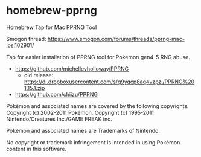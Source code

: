 # homebrew-pprng
Homebrew Tap for Mac PPRNG Tool

Smogon thread:
https://www.smogon.com/forums/threads/pprng-mac-ios.102901/

Tap for easier installation of PPRNG tool for Pokemon gen4-5 RNG abuse.
- https://github.com/michellevholloway/PPRNG
  - old release: https://dl.dropboxusercontent.com/s/g9yqcp8aq4vzpzl/PPRNG%201.15.1.zip
- https://github.com/chiizu/PPRNG


Pokémon and associated names are covered by the following copyrights.
Copyright (c) 2002-2011 Pokémon.
Copyright (c) 1995-2011 Nintendo/Creatures Inc./GAME FREAK inc.

Pokémon and associated names are Trademarks of Nintendo.

No copyright or trademark infringement is intended in using Pokémon content in
this software.
